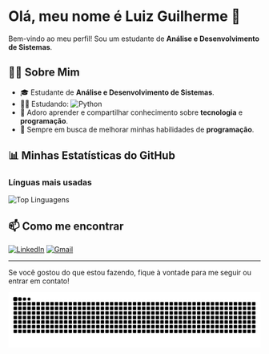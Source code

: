 # Olá, meu nome é Luiz Guilherme 👋

Bem-vindo ao meu perfil! Sou um estudante de **Análise e Desenvolvimento de Sistemas**. 

## 🧑‍💻 Sobre Mim

- 🎓 Estudante de **Análise e Desenvolvimento de Sistemas**.
- 👨‍💻 Estudando:
![Python](https://img.shields.io/badge/python-3670A0?style=for-the-badge&logo=python&logoColor=ffdd54)
- 💬 Adoro aprender e compartilhar conhecimento sobre **tecnologia** e **programação**.
- 🌱 Sempre em busca de melhorar minhas habilidades de **programação**.

## 📊 Minhas Estatísticas do GitHub

### Línguas mais usadas

![Top Linguagens](https://github-readme-stats.vercel.app/api/top-langs/?username=Luizfrr&layout=compact&langs_count=6&theme=radical)

## 📫 Como me encontrar

[![LinkedIn](https://img.shields.io/badge/LinkedIn-0077B5?style=for-the-badge&logo=linkedin&logoColor=white)](https://www.linkedin.com/in/luizfrr/)
[![Gmail](https://img.shields.io/badge/Gmail-333333?style=for-the-badge&logo=gmail&logoColor=red)](mailto:luizggfo@gmail.com)

---

Se você gostou do que estou fazendo, fique à vontade para me seguir ou entrar em contato!

<picture align="center">
  <source media="(prefers-color-scheme: dark)" srcset="https://raw.githubusercontent.com/Luizfrr/Luizfrr/output/github-contribution-grid-snake-dark.svg">
  <source media="(prefers-color-scheme: light)" srcset="https://raw.githubusercontent.com/Luizfrr/Luizfrr/output/github-contribution-grid-snake-dark.svg">
  <img align="center" alt="github contribution grid snake animation" src="https://raw.githubusercontent.com/Luizfrr/Luizfrr/output/github-contribution-grid-snake.svg">
</picture>
